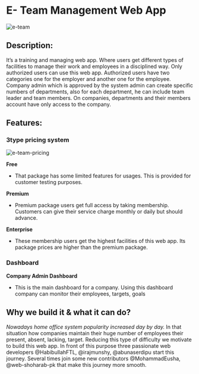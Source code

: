 # E- Team Management Web App

![e-team](https://user-images.githubusercontent.com/76772620/129468185-97457f7c-f252-4127-9a99-18e2ea3e49d2.PNG)

## Description:

It’s a training and managing web app. Where users get different types of facilities to manage their work and employees in a disciplined way. Only authorized users can use this web app. Authorized users have two categories one for the employer and another one for the employee. Company admin which is approved by the system admin can create specific numbers of departments, also for each department, he can include team leader and team members. On companies, departments and their members account have only access to the company.

## Features:

### 3type pricing system

![e-team-pricing](https://user-images.githubusercontent.com/76772620/130094988-621d9f67-f30c-496c-8eb8-55c43644e0e5.PNG)

**Free**
* That package has some limited features for usages. This is provided for customer testing purposes.

**Premium**
* Premium package users get full access by taking membership. Customers can give their service charge monthly or daily but should advance.

**Enterprise**
* These membership users get the highest facilities of this web app. Its package prices are higher than the premium package.

### Dashboard

**Company Admin Dashboard**
* This is the main dashboard for a company. Using this dashboard company can monitor their employees, targets, goals

## Why we build it & what it can do?

_Nowadays home office system popularity increased day by day._ In that situation how companies maintain their huge number of employees their present, absent, lacking, target. Reducing this type of difficulty we motivate to build this web app. In front of this purpose three passionate web developers @HabibullahFTL, @irajmunshy, @abunaserdipu start this journey. Several times join some new contributors @MohammadEusha, @web-shoharab-pk that make this journey more smooth.
